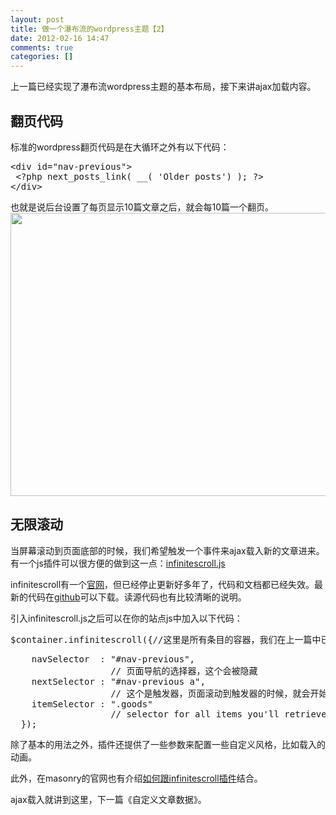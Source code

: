 ```yaml
---
layout: post
title: 做一个瀑布流的wordpress主题【2】
date: 2012-02-16 14:47
comments: true
categories: []
---
```

上一篇已经实现了瀑布流wordpress主题的基本布局，接下来讲ajax加载内容。
<h2>翻页代码</h2>
标准的wordpress翻页代码是在大循环之外有以下代码：
<pre>&lt;div id="nav-previous"&gt;
 &lt;?php next_posts_link( __( 'Older posts') ); ?&gt;
&lt;/div&gt;</pre>
也就是说后台设置了每页显示10篇文章之后，就会每10篇一个翻页。
<a href="http://yuguo.us/weblog/files/2012/02/1.png"><img class="aligncenter size-full wp-image-1138" title="1" src="http://yuguo.us/weblog/files/2012/02/1.png" alt="" width="577" height="453" data-pinit="registered" /></a>
<h2>无限滚动</h2>
当屏幕滚动到页面底部的时候，我们希望触发一个事件来ajax载入新的文章进来。有一个js插件可以很方便的做到这一点：<a href="https://github.com/paulirish/infinite-scroll">infinitescroll.js</a>

infinitescroll有一个<a href="http://www.infinite-scroll.com/">官网</a>，但已经停止更新好多年了，代码和文档都已经失效。最新的代码在<a href="https://github.com/paulirish/infinite-scroll">github</a>可以下载。读源代码也有比较清晰的说明。

引入infinitescroll.js之后可以在你的站点js中加入以下代码：
<pre>$container.infinitescroll({//这里是所有条目的容器，我们在上一篇中已经有了jQuery Object，就是$container</pre>
<pre>    navSelector  : "#nav-previous",
                   // 页面导航的选择器，这个会被隐藏
    nextSelector : "#nav-previous a",
                   // 这个是触发器，页面滚动到触发器的时候，就会开始ajax加载
    itemSelector : ".goods"
                   // selector for all items you'll retrieve
  });</pre>
除了基本的用法之外，插件还提供了一些参数来配置一些自定义风格，比如载入的动画。

此外，在masonry的官网也有介绍<a href="http://masonry.desandro.com/demos/infinite-scroll.html">如何跟infinitescroll插件</a>结合。

ajax载入就讲到这里，下一篇《自定义文章数据》。
